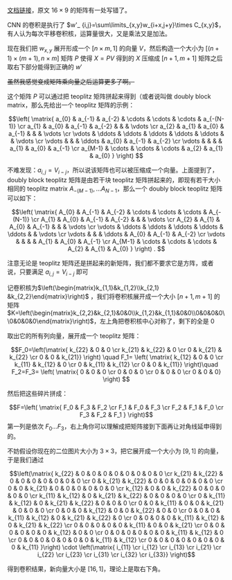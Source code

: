 [文档链接](https://genn-team.github.io/posts/sw_blog_toeplitz.html)，原文 $16\times 9$ 的矩阵有一处写错了。

CNN 的卷积是执行了 $w'_ {i,j}=\sum\limits_{x,y}w_{i+x,j+y}\times C_{x,y}$，有人认为每次平移卷积核，运算量很大，又是乘法又是加法。

现在我们把 $w_{x,y}$ 展开形成一个 $[n\times m,1]$ 的向量 $V$，然后构造一个大小为 $[(n+1)\times (m+1),n\times m]$ 矩阵 $P$ 使得 $X=PV$ 得到的 $X$ 压缩成 $[n+1,m+1]$ 矩阵之后取右下部分能得到正确的 $w'$

~~虽然我感觉变成矩阵乘向量之后运算更多了啊。~~

这个矩阵 $P$ 可以通过把 teoplitz 矩阵拼起来得到（或者说叫做 doubly block matrix，那么先给出一个 teoplitz 矩阵的示例：

$$\left(
    \matrix{ 
        a_{0} & a_{-1} & a_{-2} & \cdots  & \cdots & \cdots & a_{-(N-1)} \cr
        a_{1} & a_{0} & a_{-1} & a_{-2} &  & & \vdots \cr
        a_{2} & a_{1} & a_{0} & a_{-1} &  & & \vdots \cr
        \vdots & \ddots & \ddots & \ddots & \ddots & \ddots & & \vdots \cr
        \vdots & & & \ddots  & a_{0} & a_{-1} & a_{-2} \cr
        \vdots & & &  & a_{1} & a_{0} & a_{-1} \cr
        a_{M-1} & \cdots  & \cdots & \cdots & a_{2} & a_{1} & a_{0} }
    \right)
$$

不难发现：$a_{i,j}=V_{i-j}$，所以说该矩阵也可以被压缩成一个向量。上面提到了，doubly block teoplitz 矩阵是由若干块 teoplitz 矩阵拼起来的，即现有若干大小相同的 teoplitz matrix $A_{-(M-1)},\dots A_{N-1}$，那么一个 doubly block teoplitz 矩阵可以如下：

$$\left(
    \matrix{ 
        A_{0} & A_{-1} & A_{-2} & \cdots  & \cdots & \cdots & A_{-(N-1)} \cr
        A_{1} & A_{0} & A_{-1} & A_{-2} &  & & \vdots \cr
        A_{2} & A_{1} & A_{0} & A_{-1} &  & & \vdots \cr
        \vdots & \ddots & \ddots & \ddots & \ddots & \ddots & & \vdots \cr
        \vdots & & & \ddots  & A_{0} & A_{-1} & A_{-2} \cr
        \vdots & & &  & A_{1} & A_{0} & A_{-1} \cr
        A_{M-1} & \cdots  & \cdots & \cdots & A_{2} & A_{1} & A_{0} }
    \right) .
$$

注意无论是 teoplitz 矩阵还是拼起来的新矩阵，我们都不要求它是方阵，或者说，只要满足 $a_{i,j}=V_{i-j}$ 即可

记卷积核为$\left(\begin{matrix}k_{1,1}&k_{1,2}\\k_{2,1} &k_{2,2}\end{matrix}\right)$ ，我们将卷积核展开成一个大小 $[n+1,m+1]$ 的矩阵 $K=\left(\begin{matrix}k_{2,2}&k_{2,1}&0&0\\k_{1,2}&k_{1,1}&0&0\\0&0&0&0\\0&0&0&0\end{matrix}\right)$，左上角把卷积核中心对称了，剩下的全是 $0$

取出它的所有列向量，展开成一个 teoplitz 矩阵：

$$F_0=\left(\matrix{ k_{22} & 0 & 0 \cr
        k_{21} & k_{22} & 0 \cr
        0 & k_{21} & k_{22} \cr
        0 & 0 & k_{21}}
    \right)
    \quad
	F_1=
    \left(
    \matrix{ 
        k_{12} & 0 &  0 \cr
        k_{11} & k_{12} & 0 \cr
        0 &  k_{11} & k_{12} \cr
        0 &  0 &  k_{11}}
    \right)\quad
F_2=F_3=
    \left(
    \matrix{ 
        0 & 0  & 0 \cr
        0 & 0 & 0 \cr
        0  & 0 & 0 \cr
        0  & 0  & 0}
    \right)
    $$

然后把这些碎片拼成：

$$F=\left(
    \matrix{ 
        F_0 & F_3 & F_2 \cr
        F_1 & F_0 & F_3 \cr
        F_2 & F_1 & F_0 \cr
        F_3 & F_2 & F_1
    }
    \right)$$
第一列是依次 $F_0\dots F_3$，右上角你可以理解成把矩阵接到下面再让对角线延申得到的。

不妨假设你现在的二位图片大小为 $3\times 3$，把它展开成一个大小为 $[9,1]$ 的向量，于是我们通过

$$\left(\matrix{
k_{22} & 0 & 0 & 0 & 0 & 0 & 0 & 0 & 0 \cr
k_{21} & k_{22} & 0 & 0 & 0 & 0 & 0 & 0 & 0 \cr
0 & k_{21} & k_{22} & 0 & 0 & 0 & 0 & 0 & 0 \cr
0 & 0 & k_{21} & 0 & 0 & 0 & 0 & 0 & 0 \cr
k_{12} & 0 & 0 & k_{22} & 0 & 0 & 0 & 0 & 0 \cr
k_{11} & k_{12} & 0 & k_{21} & k_{22} & 0 & 0 & 0 & 0 \cr
0 & k_{11} & k_{12} & 0 & k_{21} & k_{22} & 0 & 0 & 0 \cr
0 & 0 & k_{11} & 0 & 0 & k_{21} & 0 & 0 & 0 \cr
0 & 0 & 0 & k_{12} & 0 & 0 & k_{22} & 0 & 0 \cr
0 & 0 & 0 & k_{11} & k_{12} & 0 & k_{21} & k_{22} & 0 \cr
0 & 0 & 0 & 0 & k_{11} & k_{12} & 0 & k_{21} & k_{22} \cr
0 & 0 & 0 & 0 & 0 & k_{11} & 0 & 0 & k_{21} \cr
0 & 0 & 0 & 0 & 0 & 0 & k_{12} & 0 & 0 \cr
0 & 0 & 0 & 0 & 0 & 0 & k_{11} & k_{12} & 0 \cr
0 & 0 & 0 & 0 & 0 & 0 & 0 & k_{11} & k_{12} \cr
0 & 0 & 0 & 0 & 0 & 0 & 0 & 0 & k_{11} }\right)
\cdot
\left(\matrix{
i_{11} \cr
i_{12} \cr
i_{13} \cr
i_{21} \cr
i_{22} \cr
i_{23} \cr
i_{31} \cr
i_{32} \cr
i_{33}} 
\right)$$

得到卷积结果，新向量大小是 $[16,1]$，理论上是取右下角。